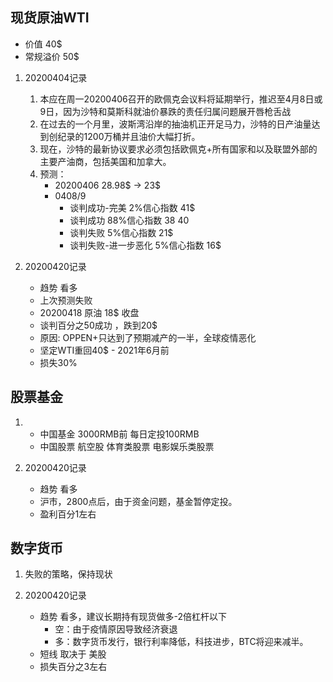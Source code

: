 
## 现货原油WTI
- 价值 40$
- 常规溢价 50$
1. 20200404记录
    1. 本应在周一20200406召开的欧佩克会议料将延期举行，推迟至4月8日或9日，因为沙特和莫斯科就油价暴跌的责任归属问题展开唇枪舌战 
    2. 在过去的一个月里，波斯湾沿岸的抽油机正开足马力，沙特的日产油量达到创纪录的1200万桶并且油价大幅打折。
    3. 现在，沙特的最新协议要求必须包括欧佩克+所有国家和以及联盟外部的主要产油商，包括美国和加拿大。
    4. 预测：
        - 20200406 28.98$ -> 23$
        - 0408/9
            - 谈判成功-完美  2%信心指数  41$
            - 谈判成功       88%信心指数 38$~40$
            - 谈判失败       5%信心指数  21$
            - 谈判失败-进一步恶化  5%信心指数  16$
    
2. 20200420记录
    - 趋势 看多
    - 上次预测失败
    - 20200418 原油 18$ 收盘
    - 谈判百分之50成功 ，跌到20$
    - 原因: OPPEN+只达到了预期减产的一半，全球疫情恶化
    - 坚定WTI重回40$ - 2021年6月前
    - 损失30%

## 股票基金 
1. 
    - 中国基金 3000RMB前 每日定投100RMB
    - 中国股票 航空股 体育类股票 电影娱乐类股票
    
2. 20200420记录
    - 趋势 看多
    - 沪市，2800点后，由于资金问题，基金暂停定投。
    - 盈利百分1左右

## 数字货币
1. 失败的策略，保持现状 

2. 20200420记录
    - 趋势 看多，建议长期持有现货做多-2倍杠杆以下
        - 空：由于疫情原因导致经济衰退
        - 多：数字货币发行，银行利率降低，科技进步，BTC将迎来减半。
    - 短线 取决于 美股
    - 损失百分之3左右
